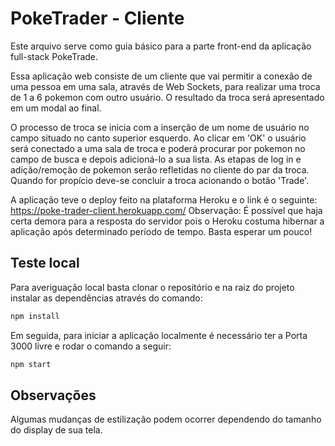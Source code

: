 # PokeTrader - Cliente

Este arquivo serve como guia básico para a parte front-end da aplicação full-stack PokeTrade.

Essa aplicação web consiste de um cliente que vai permitir a conexão de uma pessoa em uma sala, através de Web Sockets, para realizar uma troca de 1 a 6 pokemon com outro usuário. O resultado da troca será apresentado em um modal ao final.

O processo de troca se inicia com a inserção de um nome de usuário no campo situado no canto superior esquerdo. Ao clicar em 'OK' o usuário será conectado a uma sala de troca e poderá procurar por pokemon no campo de busca e depois adicioná-lo a sua lista. As etapas de log in e adição/remoção de pokemon serão refletidas no cliente do par da troca. Quando for propício deve-se concluir a troca acionando o botão 'Trade'.

A aplicação teve o deploy feito na plataforma Heroku e o link é o seguinte:
https://poke-trader-client.herokuapp.com/
Observação:
É possível que haja certa demora para a resposta do servidor pois o Heroku costuma hibernar a aplicação após determinado período de tempo. Basta esperar um pouco!

## Teste local

Para averiguação local basta clonar o repositório e na raiz do projeto instalar as dependências através do comando:
```sh
npm install
```
Em seguida, para iniciar a aplicação localmente é necessário ter a Porta 3000 livre e rodar o comando a seguir:
```sh
npm start
```
## Observações
Algumas mudanças de estilização podem ocorrer dependendo do tamanho do display de sua tela.
